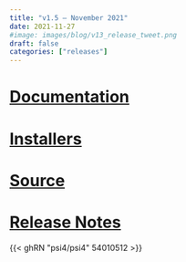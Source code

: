 ```yaml
---
title: "v1.5 — November 2021"
date: 2021-11-27
#image: images/blog/v13_release_tweet.png
draft: false
categories: ["releases"]
---
```


# [Documentation](/psi4manual/1.5.0/index.html)
# [Installers](/installs/v15)
# [Source](https://github.com/psi4/psi4/tree/1.5.x)
# [Release Notes](https://github.com/psi4/psi4/releases/tag/v1.5)

{{< ghRN "psi4/psi4" 54010512 >}}
